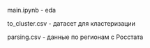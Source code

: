 main.ipynb - eda

to_cluster.csv - датасет для кластеризации

parsing.csv - данные по регионам с Росстата
